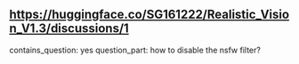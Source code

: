 ## https://huggingface.co/SG161222/Realistic_Vision_V1.3/discussions/1

contains_question: yes
question_part: how to disable the nsfw filter?